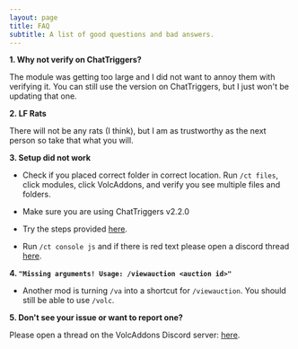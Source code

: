 ```yaml
---
layout: page
title: FAQ
subtitle: A list of good questions and bad answers.
---
```


**1. Why not verify on ChatTriggers?**

The module was getting too large and I did not want to annoy them with verifying it. You can still use the version on ChatTriggers, but I just won't be updating that one.

**2. LF Rats**

There will not be any rats (I think), but I am as trustworthy as the next person so take that what you will.

**3. Setup did not work**

- Check if you placed correct folder in correct location. Run `/ct files`, click modules, click VolcAddons, and verify you see multiple files and folders.

- Make sure you are using ChatTriggers v2.2.0

- Try the steps provided [here](https://github.com/ChatTriggers/ChatTriggers/wiki/Fixing-broken-imports).

- Run `/ct console js` and if there is red text please open a discord thread [here](https://discord.gg/ftxB4kG2tw).

**4. `"Missing arguments! Usage: /viewauction <auction id>"`**

- Another mod is turning `/va` into a shortcut for `/viewauction`. You should still be able to use `/volc`.

**5. Don't see your issue or want to report one?**

Please open a thread on the VolcAddons Discord server: [here](https://discord.gg/ftxB4kG2tw).
